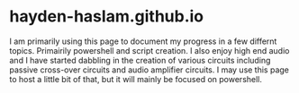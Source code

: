 # hayden-haslam.github.io

I am primarily using this page to document my progress in a few differnt topics.
Primairily powershell and script creation.
I also enjoy high end audio and I have started dabbling in the creation of various circuits including passive cross-over circuits and audio amplifier circuits.
I may use this page to host a little bit of that, but it will mainly be focused on powershell.
